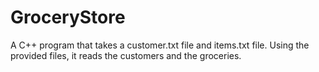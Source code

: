 # GroceryStore
A C++ program that takes a customer.txt file and items.txt file. Using the provided files, it reads the customers and the groceries. 
